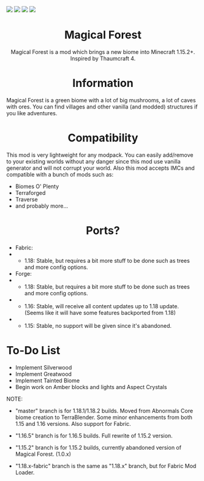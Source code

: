 ![](https://cf.way2muchnoise.eu/383666.svg)
![](https://cf.way2muchnoise.eu/versions/383666.svg)
![](https://img.shields.io/github/license/DenisMasterHerobrine/MagicalForest) 
![](https://img.shields.io/github/issues/denismasterherobrine/magicalforest)
<div align="center"> <h1>  Magical Forest </h1> </div>
<div align="center"> Magical Forest is a mod which brings a new biome into Minecraft 1.15.2+. Inspired by Thaumcraft 4. </div>

<div align="center"> <h1>  Information </h1> </div>
Magical Forest is a green biome with a lot of big mushrooms, a lot of caves with ores. You can find villages and other vanilla (and modded) structures if you like adventures.

<div align="center"> <h1>  Compatibility </h1> </div>
This mod is very lightweight for any modpack. You can easily add/remove to your existing worlds without any danger since this mod use vanilla generator and will not corrupt your world.
Also this mod accepts IMCs and compatible with a bunch of mods such as:

- Biomes O' Plenty
- Terraforged
- Traverse
- and probably more...

<div align="center"> <h1>  Ports? </h1> </div>

- Fabric: 
- - 1.18: Stable, but requires a bit more stuff to be done such as trees and more config options.
- Forge:
- - 1.18: Stable, but requires a bit more stuff to be done such as trees and more config options.
- - 1.16: Stable, will receive all content updates up to 1.18 update. (Seems like it will have some features backported from 1.18)
- - 1.15: Stable, no support will be given since it's abandoned.



# To-Do List
- Implement Silverwood
- Implement Greatwood
- Implement Tainted Biome
- Begin work on Amber blocks and lights and Aspect Crystals

NOTE: 
 - "master" branch is for 1.18.1/1.18.2 builds. Moved from Abnormals Core biome creation to TerraBlender. Some minor enhancements from both 1.15 and 1.16 versions. Also support for Fabric.
 - "1.16.5" branch is for 1.16.5 builds. Full rewrite of 1.15.2 version.
 - "1.15.2" branch is for 1.15.2 builds, currently abandoned version of Magical Forest. (1.0.x)

 - "1.18.x-fabric" branch is the same as "1.18.x" branch, but for Fabric Mod Loader.
